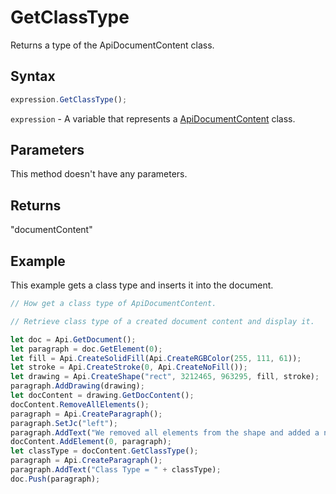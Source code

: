 # GetClassType

Returns a type of the ApiDocumentContent class.

## Syntax

```javascript
expression.GetClassType();
```

`expression` - A variable that represents a [ApiDocumentContent](../ApiDocumentContent.md) class.

## Parameters

This method doesn't have any parameters.

## Returns

"documentContent"

## Example

This example gets a class type and inserts it into the document.

```javascript editor-docx
// How get a class type of ApiDocumentContent.

// Retrieve class type of a created document content and display it.

let doc = Api.GetDocument();
let paragraph = doc.GetElement(0);
let fill = Api.CreateSolidFill(Api.CreateRGBColor(255, 111, 61));
let stroke = Api.CreateStroke(0, Api.CreateNoFill());
let drawing = Api.CreateShape("rect", 3212465, 963295, fill, stroke);
paragraph.AddDrawing(drawing);
let docContent = drawing.GetDocContent();
docContent.RemoveAllElements();
paragraph = Api.CreateParagraph();
paragraph.SetJc("left");
paragraph.AddText("We removed all elements from the shape and added a new paragraph inside it.");
docContent.AddElement(0, paragraph);
let classType = docContent.GetClassType();
paragraph = Api.CreateParagraph();
paragraph.AddText("Class Type = " + classType);
doc.Push(paragraph);
```
